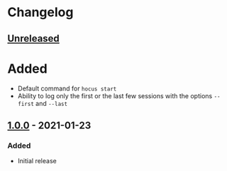 # Changelog

## [Unreleased]

# Added

- Default command for `hocus start`
- Ability to log only the first or the last few sessions with the options `--first` and `--last`

## [1.0.0] - 2021-01-23

### Added

- Initial release

[Unreleased]: https://github.com/paulkre/hocus/compare/v1.0.0...HEAD
[1.0.0]: https://github.com/paulkre/hocus/releases/tag/v1.0.0
